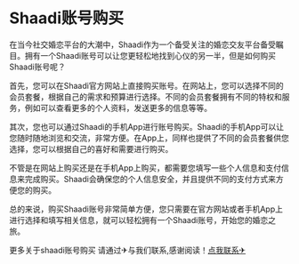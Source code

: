 # Shaadi账号购买

在当今社交婚恋平台的大潮中，Shaadi作为一个备受关注的婚恋交友平台备受瞩目。拥有一个Shaadi账号可以让您更轻松地找到心仪的另一半，但是如何购买Shaadi账号呢？

首先，您可以在Shaadi官方网站上直接购买账号。在网站上，您可以选择不同的会员套餐，根据自己的需求和预算进行选择。不同的会员套餐拥有不同的特权和服务，例如可以查看更多的个人资料，发送更多的信息等等。

其次，您也可以通过Shaadi的手机App进行账号购买。Shaadi的手机App可以让您随时随地浏览和交流，非常方便。在App上，同样也提供了不同的会员套餐供您选择，您可以根据自己的喜好和需要进行购买。

不管是在网站上购买还是在手机App上购买，都需要您填写一些个人信息和支付信息来完成购买。Shaadi会确保您的个人信息安全，并且提供不同的支付方式来方便您的购买。

总的来说，购买Shaadi账号非常简单方便，您只需要在官方网站或者手机App上进行选择和填写相关信息，就可以轻松拥有一个Shaadi账号，开始您的婚恋之旅。

更多关于shaadi账号购买 请通过✈与我们联系,感谢阅读！[点我联系✈](https://en.G208.com)